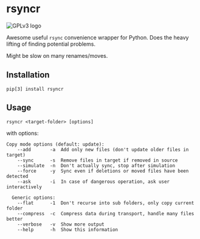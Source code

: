 # rsyncr #
![GPLv3 logo](http://www.gnu.org/graphics/gplv3-127x51.png)

Awesome useful `rsync` convenience wrapper for Python.
Does the heavy lifting of finding potential problems.

Might be slow on many renames/moves.


## Installation ##
```
pip[3] install rsyncr
```

## Usage ##
```
rsyncr <target-folder> [options]
```
with options:
```
Copy mode options (default: update):
    --add       -a  Add only new files (don't update older files in target)
    --sync      -s  Remove files in target if removed in source
    --simulate  -n  Don't actually sync, stop after simulation
    --force     -y  Sync even if deletions or moved files have been detected
    --ask       -i  In case of dangerous operation, ask user interactively

  Generic options:
    --flat      -1  Don't recurse into sub folders, only copy current folder
    --compress  -c  Compress data during transport, handle many files better
    --verbose   -v  Show more output
    --help      -h  Show this information
```
